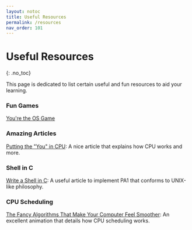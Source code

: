 ```yaml
---
layout: notoc 
title: Useful Resources 
permalink: /resources
nav_order: 101
---
```


# Useful Resources 
{: .no_toc}

This page is dedicated to list certain useful and fun resources to aid your learning. 

### Fun Games 
[You're the OS Game](https://drfreckles42.itch.io/youre-the-os)

### Amazing Articles
[Putting the "You" in CPU](https://cpu.land): A nice article that explains how CPU works and more. 

### Shell in C 
[Write a Shell in C](https://brennan.io/2015/01/16/write-a-shell-in-c/): A useful article to implement PA1 that conforms to UNIX-like philosophy.

### CPU Scheduling

[The Fancy Algorithms That Make Your Computer Feel Smoother](https://www.youtube.com/watch?v=O2tV9q6784k): An excellent animation that details how CPU scheduling works. 

